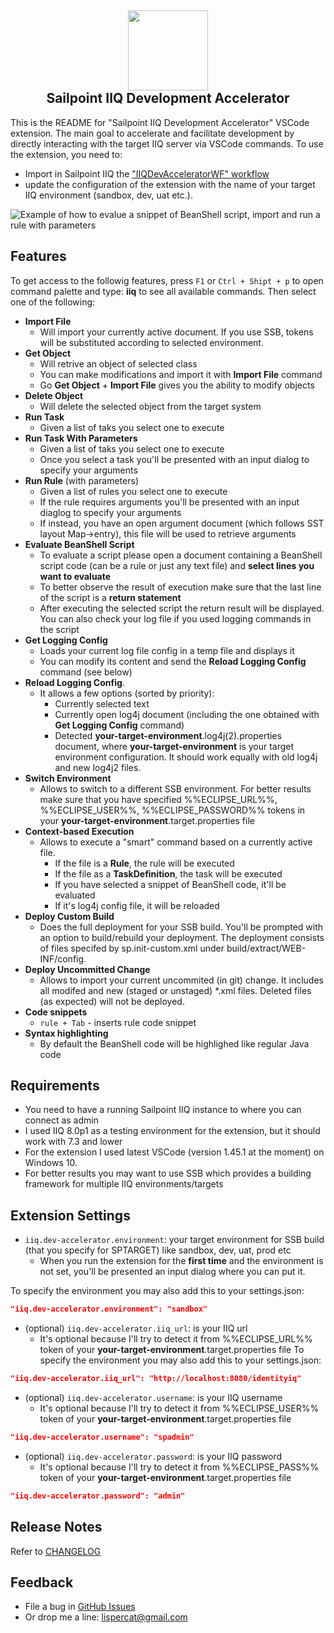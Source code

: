 <h2 align="center"><img src="https://raw.githubusercontent.com/lispercat/sailpoint-iiq-dev-accelerator/master/images/icon.png" width="128" height="128"><br>Sailpoint IIQ Development Accelerator</h2>

This is the README for "Sailpoint IIQ Development Accelerator" VSCode extension.
The main goal to accelerate and facilitate development by directly interacting with the target IIQ server via VSCode commands.
To use the extension, you need to:
* Import in Sailpoint IIQ the ["IIQDevAcceleratorWF" workflow](https://raw.githubusercontent.com/lispercat/sailpoint-iiq-dev-accelerator/master/src/workflow.xml) 
* update the configuration of the extension with the name of your target IIQ environment (sandbox, dev, uat etc.).

![Example of how to evalue a snippet of BeanShell script, import and run a rule with parameters](https://raw.githubusercontent.com/lispercat/sailpoint-iiq-dev-accelerator/master/images/EvalAndRunRule.gif)

## Features

To get access to the followig features, press `F1` or `Ctrl + Shipt + p` to open command palette and type: **iiq** to see all available commands. Then select one of the following:
* **Import File**
  * Will import your currently active document. If you use SSB, tokens will be substituted according to selected environment.
* **Get Object**
  * Will retrive an object of selected class
  * You can make modifications and import it with **Import File** command
  * Go **Get Object** + **Import File** gives you the ability to modify objects
* **Delete Object**
  * Will delete the selected object from the target system
* **Run Task**
  * Given a list of taks you select one to execute
* **Run Task With Parameters**
  * Given a list of taks you select one to execute
  * Once you select a task you'll be presented with an input dialog to specify your arguments 
* **Run Rule** (with parameters)
  * Given a list of rules you select one to execute
  * If the rule requires arguments you'll be presented with an input diaglog to specify your arguments
  * If instead, you have an open argument document (which follows SST layout Map->entry), this file will be used to retrieve arguments
* **Evaluate BeanShell Script** 
  * To evaluate a script please open a document containing a BeanShell script code (can be a rule or just any text file) and **select lines you want to evaluate**
  * To better observe the result of execution make sure that the last line of the script is a **return  statement**
  * After executing the selected script the return result will be displayed. You can also check your log file if you used logging commands in the script
* **Get Logging Config**
  * Loads your current log file config in a temp file and displays it
  * You can modify its content and send the **Reload Logging Config** command (see below)
* **Reload Logging Config**. 
  * It allows a few options (sorted by priority):
    * Currently selected text
    * Currently open log4j document (including the one obtained with **Get Logging Config** command)
    * Detected **your-target-environment**.log4j(2).properties document, where **your-target-environment** is your target environment configuration. It should work equally with old log4j and new log4j2 files.
* **Switch Environment**
  * Allows to switch to a different SSB environment. For better results make sure that you have specified %%ECLIPSE_URL%%, %%ECLIPSE_USER%%, %%ECLIPSE_PASSWORD%% tokens in your **your-target-environment**.target.properties file 
* **Context-based Execution**
  * Allows to execute a "smart" command based on a currently active file.
    * If the file is a **Rule**, the rule will be executed
    * If the file as a **TaskDefinition**, the task will be executed
    * If you have selected a snippet of BeanShell code, it'll be evaluated
    * If it's log4j config file, it will be reloaded
* **Deploy Custom Build**
  * Does the full deployment for your SSB build. You'll be prompted with an option to build/rebuild your deployment.
  The deployment consists of files specifed by sp.init-custom.xml under build/extract/WEB-INF/config.
* **Deploy Uncommitted Change**
  * Allows to import your current uncommited (in git) change. 
  It includes all modifed and new (staged or unstaged) *.xml files.
  Deleted files (as expected) will not be deployed.
* **Code snippets**
  * `rule + Tab` - inserts rule code snippet
* **Syntax highlighting**
  * By default the BeanShell code will be highlighed like regular Java code

## Requirements

* You need to have a running Sailpoint IIQ instance to where you can connect as admin
* I used IIQ 8.0p1 as a testing environment for the extension, but it should work with 7.3 and lower
* For the extension I used latest VSCode (version 1.45.1 at the moment) on Windows 10.
* For better results you may want to use SSB which provides a building framework for multiple IIQ environments/targets


## Extension Settings

* `iiq.dev-accelerator.environment`: your target environment for SSB build (that you specify for SPTARGET) like sandbox, dev, uat, prod etc
  * When you run the extension for the **first time** and the environment is not set, you'll be presented an input dialog where you can put it.

To specify the environment you may also add this to your settings.json:
```json
"iiq.dev-accelerator.environment": "sandbox"
```

* (optional) `iiq.dev-accelerator.iiq_url`: is your IIQ url 
  * It's optional because I'll try to detect it from %%ECLIPSE_URL%% token of your **your-target-environment**.target.properties file
To specify the environment you may also add this to your settings.json:
```json
"iiq.dev-accelerator.iiq_url": "http://localhost:8080/identityiq"
```

* (optional) `iiq.dev-accelerator.username`: is your IIQ username
  * It's optional because I'll try to detect it from %%ECLIPSE_USER%% token of your **your-target-environment**.target.properties file
```json
"iiq.dev-accelerator.username": "spadmin"
```

* (optional) `iiq.dev-accelerator.password`: is your IIQ password
  * It's optional because I'll try to detect it from %%ECLIPSE_PASS%% token of your **your-target-environment**.target.properties file
```json
"iiq.dev-accelerator.password": "admin"
```


## Release Notes

Refer to [CHANGELOG](https://github.com/lispercat/sailpoint-iiq-dev-accelerator/blob/master/CHANGELOG.md)

## Feedback

* File a bug in [GitHub Issues](https://github.com/lispercat/sailpoint-iiq-dev-accelerator/issues)
* Or drop me a line: lispercat@gmail.com

